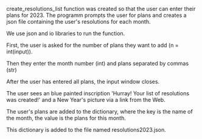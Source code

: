 create_resolutions_list function was created so that the user can enter their plans for 2023. The programm prompts the user for plans and creates a json file containing the user's resolutions for each month.

We use json and io libraries to run the function.

First, the user is asked for the number of plans they want to add (n = int(input)).

Then they enter the month number (int) and plans separated by commas (str)

After the user has entered all plans, the input window closes.

The user sees an blue painted inscription 'Hurray! Your list of resolutions was created!' and a New Year's picture via a link from the Web.

The user's plans are added to the dictionary, where the key is the name of the month, the value is the plans for this month.

This dictionary is added to the file named resolutions2023.json. 

